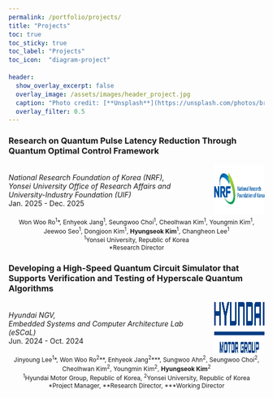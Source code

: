 ```yaml
---
permalink: /portfolio/projects/
title: "Projects"
toc: true
toc_sticky: true
toc_label: "Projects"
toc_icon:  "diagram-project"

header:
  show_overlay_excerpt: false
  overlay_image: /assets/images/header_project.jpg
  caption: "Photo credit: [**Unsplash**](https://unsplash.com/photos/brown-pencil-on-white-printing-paper-fteR0e2BzKo)"
  overlay_filter: 0.5
---
```


### Research on Quantum Pulse Latency Reduction Through Quantum Optimal Control Framework

<div style="display: flex; align-items: center;">
  <div style="width: 80%; padding-right: 10px;">
    <i>
        National Research Foundation of Korea (NRF),<br>
        Yonsei University Office of Research Affairs and University-Industry Foundation (UIF)
    </i>
    <br>Jan. 2025 - Dec. 2025
  </div>
  <div style="width: 20%;">
    <img src="/assets/images/logo_nrf.png" alt="NRF" width="100" height="100"/>
  </div>
</div>

<div style="text-align: center; font-size: 0.85em;">
Won Woo Ro<sup>1</sup>*, Enhyeok Jang<sup>1</sup>, Seungwoo Choi<sup>1</sup>, Cheolhwan Kim<sup>1</sup>, Youngmin Kim<sup>1</sup>, Jeewoo Seo<sup>1</sup>, Dongjoon Kim<sup>1</sup>, <b>Hyungseok Kim</b><sup>1</sup>, Changheon Lee<sup>1</sup>
<br><sup>1</sup>Yonsei University, Republic of Korea
<br>*Research Director
</div>



### Developing a High-Speed Quantum Circuit Simulator that Supports Verification and Testing of Hyperscale Quantum Algorithms

<div style="display: flex; align-items: center;">
  <div style="width: 80%; padding-right: 10px;">
    <i>
        Hyundai NGV,<br>
        Embedded Systems and Computer Architecture Lab (eSCaL)
    </i>
    <br>Jun. 2024 - Oct. 2024
  </div>
  <div style="width: 20%;">
    <img src="/assets/images/logo_hyundai.png" alt="Hyundai Motor Group" width="100" height="100"/>
  </div>
</div>

<div style="text-align: center; font-size: 0.85em;">
Jinyoung Lee<sup>1</sup>*, Won Woo Ro<sup>2</sup>**, Enhyeok Jang<sup>2</sup>***, Sungwoo Ahn<sup>2</sup>, Seungwoo Choi<sup>2</sup>, Cheolhwan Kim<sup>2</sup>, Youngmin Kim<sup>2</sup>, <b>Hyungseok Kim</b><sup>2</sup>
<br><sup>1</sup>Hyundai Motor Group, Republic of Korea, <sup>2</sup>Yonsei University, Republic of Korea
<br>*Project Manager, **Research Director, ***Working Director
</div>